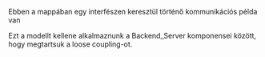 Ebben a mappában egy interfészen keresztül történő kommunikációs példa van

Ezt a modellt kellene alkalmaznunk a Backend_Server komponensei között, hogy megtartsuk
a loose coupling-ot.